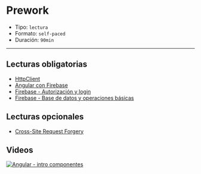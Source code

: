 # Prework

* Tipo: `lectura`
* Formato: `self-paced`
* Duración: `90min`

***

## Lecturas obligatorias

* [HttpClient](https://angular.io/guide/http)
* [Angular con Firebase](https://github.com/angular/angularfire2)
* [Firebase - Autorización y login](https://alligator.io/angular/firebase-authentication-angularfire2/)
* [Firebase - Base de datos y operaciones básicas](https://alligator.io/angular/firebase-crud-operations/)

## Lecturas opcionales

* [Cross-Site Request Forgery](https://en.wikipedia.org/wiki/Cross-site_request_forgery)

## Videos

[![Angular - intro componentes](https://embed-ssl.wistia.com/deliveries/6dbb18963568c4af643571df976e6ad5ffd5ca37/file.jpg?image_play_button_size=2x&amp;image_crop_resized=960x540&amp;image_play_button=1&amp;image_play_button_color=f7b617e0)](https://laboratoria.wistia.com/medias/zl798968uo?wvideo=zl798968uo)
